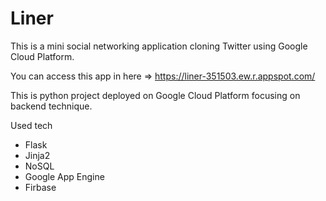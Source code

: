 # Liner
This is a mini social networking application cloning Twitter using Google Cloud Platform.

You can access this app in here => https://liner-351503.ew.r.appspot.com/

This is python project deployed on Google Cloud Platform focusing on backend technique. 

Used tech
- Flask
- Jinja2
- NoSQL
- Google App Engine
- Firbase
